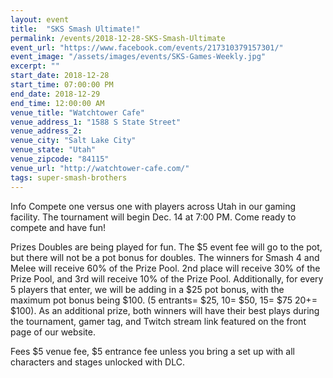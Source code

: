 ```yaml
---
layout: event
title:  "SKS Smash Ultimate!"
permalink: /events/2018-12-28-SKS-Smash-Ultimate
event_url: "https://www.facebook.com/events/217310379157301/"
event_image: "/assets/images/events/SKS-Games-Weekly.jpg"
excerpt: ""
start_date: 2018-12-28
start_time: 07:00:00 PM
end_date: 2018-12-29
end_time: 12:00:00 AM
venue_title: "Watchtower Cafe"
venue_address_1: "1588 S State Street"
venue_address_2: 
venue_city: "Salt Lake City"
venue_state: "Utah"
venue_zipcode: "84115"
venue_url: "http://watchtower-cafe.com/"
tags: super-smash-brothers
---
```


Info Compete one versus one with players across Utah in our gaming facility. The tournament will begin Dec. 14 at 7:00 PM. Come ready to compete and have fun!

Prizes Doubles are being played for fun. The $5 event fee will go to the pot, but there will not be a pot bonus for doubles. The winners for Smash 4 and Melee will receive 60% of the Prize Pool. 2nd place will receive 30% of the Prize Pool, and 3rd will receive 10% of the Prize Pool. Additionally, for every 5 players that enter, we will be adding in a $25 pot bonus, with the maximum pot bonus being $100. (5 entrants= $25, 10= $50, 15= $75 20+= $100). As an additional prize, both winners will have their best plays during the tournament, gamer tag, and Twitch stream link featured on the front page of our website.

Fees $5 venue fee, $5 entrance fee unless you bring a set up with all characters and stages unlocked with DLC.
